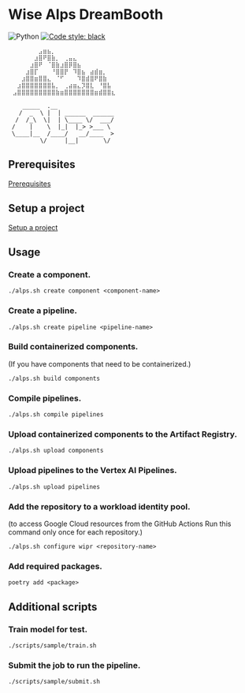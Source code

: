# Wise Alps DreamBooth 

![Python](https://img.shields.io/pypi/pyversions/alps?logo=python&logoColor=%2523959DA5)
[![Code style: black](https://img.shields.io/badge/code%20style-black-000000.svg)](https://github.com/psf/black)

```
⠀⠀⠀⠀⠀⠀⠀⣠⣶⣦⡀⠀⠀⠀⠀⠀⠀⠀⠀⠀⠀⠀⠀⠀⠀⠀
⠀⠀⠀⠀⠀⠀⣰⣿⠟⣿⣷⡀⠀⢀⣤⣄⠀⠀⠀⠀⠀⠀⠀⠀⠀⠀
⠀⠀⠀⠀⠀⣰⣿⠟⠀⠈⣿⣷⣰⣿⡿⣿⣦⠀⠀⠀⠀⠀⠀⠀⠀⠀
⠀⠀⠀⠀⣰⣿⡏⠀⠀⠀⠘⣿⣿⡟⠀⠹⣿⣦⠀⣴⣾⣶⡀⠀⠀⠀
⠀⠀⠀⣰⣿⣿⣶⣿⣿⣄⠀⠈⠋⠀⠀⠀⠹⣿⣾⣿⠟⣿⣷⠀⠀⠀
⠀⠀⣰⣿⣿⣿⣿⣿⣿⣿⣧⡀⠀⢀⣴⣶⣄⡹⣿⣇⠀⠘⣿⣧⠀⠀
⠀⣠⣿⣿⣿⣿⣿⣿⣿⣿⣿⣷⣶⣿⣿⣿⣿⣿⣿⣿⣶⣾⣿⣿⣆⠀

    _____  .__                 
   /  _  \ |  | ______  ______ 
  /  /_\  \|  | \____ \/  ___/ 
 /    |    \  |_|  |_> >___ \  
 \____|__  /____/   __/____  > 
         \/     |__|       \/  
```

## Prerequisites

[Prerequisites](docs/PREREQUISITES.md)

## Setup a project

[Setup a project](docs/SETUP.md)

## Usage

### Create a component.

```shell
./alps.sh create component <component-name>
```

### Create a pipeline.

```shell
./alps.sh create pipeline <pipeline-name>
```

### Build containerized components.

(If you have components that need to be containerized.)

```shell
./alps.sh build components
```

### Compile pipelines.

```shell
./alps.sh compile pipelines
```

### Upload containerized components to the Artifact Registry.

```shell
./alps.sh upload components
```

### Upload pipelines to the Vertex AI Pipelines.

```shell
./alps.sh upload pipelines
```

### Add the repository to a workload identity pool.

(to access Google Cloud resources from the GitHub Actions
Run this command only once for each repository.)

```shell
./alps.sh configure wipr <repository-name>
```

### Add required packages.

```shell
poetry add <package>
```

## Additional scripts

### Train model for test.

```shell
./scripts/sample/train.sh
```

### Submit the job to run the pipeline.

```shell
./scripts/sample/submit.sh
```
